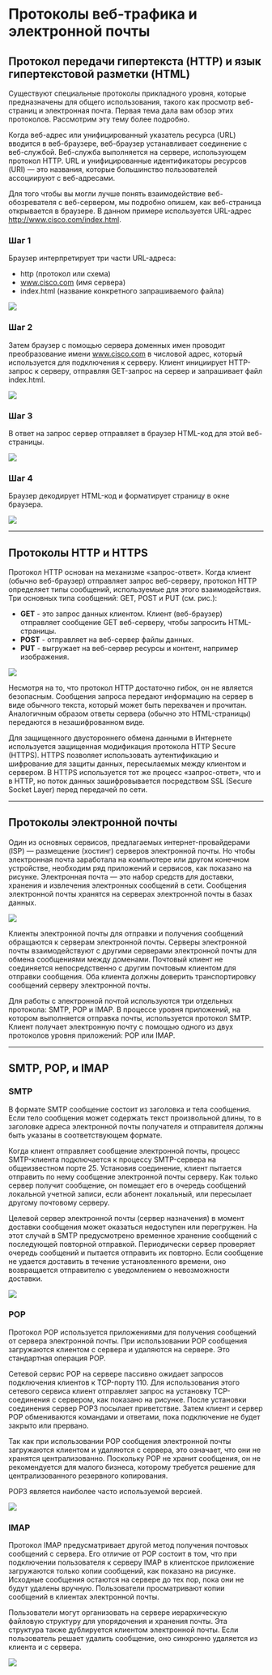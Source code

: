 # Протоколы веб-трафика и электронной почты

<!-- 15.3.1 -->

## Протокол передачи гипертекста (HTTP) и язык гипертекстовой разметки (HTML)
Существуют специальные протоколы прикладного уровня, которые предназначены для общего использования, такого как просмотр веб-страниц и электронная почта. Первая тема дала вам обзор этих протоколов. Рассмотрим эту тему более подробно.

Когда веб-адрес или унифицированный указатель ресурса (URL) вводится в веб-браузере, веб-браузер устанавливает соединение с веб-службой. Веб-служба выполняется на сервере, использующем протокол HTTP. URL и унифицированные идентификаторы ресурсов (URI) — это названия, которые большинство пользователей ассоциируют с веб-адресами.

Для того чтобы вы могли лучше понять взаимодействие веб-обозревателя с веб-сервером, мы подробно опишем, как веб-страница открывается в браузере. В данном примере используется URL-адрес http://www.cisco.com/index.html.

### **Шаг 1**

Браузер интерпретирует три части URL-адреса:

- http (протокол или схема)
- www.cisco.com (имя сервера)
- index.html (название конкретного запрашиваемого файла)

![](./assets/15.3.1-1.jpg)
<!-- /courses/itn-dl/aeed7cc2-34fa-11eb-ad9a-f74babed41a6/af24b960-34fa-11eb-ad9a-f74babed41a6/assets/2e715b52-1c25-11ea-81a0-ffc2c49b96bc.svg -->

### **Шаг 2**

Затем браузер с помощью сервера доменных имен проводит преобразование имени www.cisco.com в числовой адрес, который используется для подключения к серверу. Клиент инициирует HTTP-запрос к серверу, отправляя GET-запрос на сервер и запрашивает файл index.html.

![](./assets/15.3.1-2.jpg)
<!-- /courses/itn-dl/aeed7cc2-34fa-11eb-ad9a-f74babed41a6/af24b960-34fa-11eb-ad9a-f74babed41a6/assets/2e718263-1c25-11ea-81a0-ffc2c49b96bc.svg -->

### **Шаг 3**

В ответ на запрос сервер отправляет в браузер HTML-код для этой веб-страницы.

![](./assets/15.3.1-3.jpg)
<!-- /courses/itn-dl/aeed7cc2-34fa-11eb-ad9a-f74babed41a6/af24b960-34fa-11eb-ad9a-f74babed41a6/assets/2e71a973-1c25-11ea-81a0-ffc2c49b96bc.svg -->

### **Шаг 4**

Браузер декодирует HTML-код и форматирует страницу в окне браузера.

![](./assets/15.3.1-4.jpg)
<!-- /courses/itn-dl/aeed7cc2-34fa-11eb-ad9a-f74babed41a6/af24b960-34fa-11eb-ad9a-f74babed41a6/assets/2e71d086-1c25-11ea-81a0-ffc2c49b96bc.svg -->

***

<!-- 15.3.2 -->

## Протоколы HTTP и HTTPS

Протокол HTTP основан на механизме «запрос-ответ». Когда клиент (обычно веб-браузер) отправляет запрос веб-серверу, протокол HTTP определяет типы сообщений, используемые для этого взаимодействия. Три основных типа сообщений: GET, POST и PUT (см. рис.):

- **GET** - это запрос данных клиентом. Клиент (веб-браузер) отправляет сообщение GET веб-серверу, чтобы запросить HTML-страницы.
- **POST** - отправляет на веб-сервер файлы данных.
- **PUT** - выгружает на веб-сервер ресурсы и контент, например изображения.

![](./assets/15.3.2.jpg)
<!-- /courses/itn-dl/aeed7cc2-34fa-11eb-ad9a-f74babed41a6/af24b960-34fa-11eb-ad9a-f74babed41a6/assets/2e7245b3-1c25-11ea-81a0-ffc2c49b96bc.svg -->

Несмотря на то, что протокол HTTP достаточно гибок, он не является безопасным. Сообщения запроса передают информацию на сервер в виде обычного текста, который может быть перехвачен и прочитан. Аналогичным образом ответы сервера (обычно это HTML-страницы) передаются в незашифрованном виде.

Для защищенного двустороннего обмена данными в Интернете используется защищенная модификация протокола HTTP Secure (HTTPS). HTTPS позволяет использовать аутентификацию и шифрование для защиты данных, пересылаемых между клиентом и сервером. В HTTPS используется тот же процесс «запрос-ответ», что и в HTTP, но поток данных зашифровывается посредством SSL (Secure Socket Layer) перед передачей по сети.

***

<!-- 15.3.3 -->

## Протоколы электронной почты

Один из основных сервисов, предлагаемых интернет-провайдерами (ISP) — размещение (хостинг) серверов электронной почты. Но чтобы электронная почта заработала на компьютере или другом конечном устройстве, необходим ряд приложений и сервисов, как показано на рисунке. Электронная почта — это набор средств для доставки, хранения и извлечения электронных сообщений в сети. Сообщения электронной почты хранятся на серверах электронной почты в базах данных.

![](./assets/15.3.3.jpg)
<!-- /courses/itn-dl/aeed7cc2-34fa-11eb-ad9a-f74babed41a6/af24b960-34fa-11eb-ad9a-f74babed41a6/assets/2e72bae1-1c25-11ea-81a0-ffc2c49b96bc.svg -->

Клиенты электронной почты для отправки и получения сообщений обращаются к серверам электронной почты. Серверы электронной почты взаимодействуют с другими серверами электронной почты для обмена сообщениями между доменами. Почтовый клиент не соединяется непосредственно с другим почтовым клиентом для отправки сообщения. Оба клиента должны доверить транспортировку сообщений серверу электронной почты.

Для работы с электронной почтой используются три отдельных протокола: SMTP, POP и IMAP. В процессе уровня приложений, на котором выполняется отправка почты, используется протокол SMTP. Клиент получает электронную почту с помощью одного из двух протоколов уровня приложений: POP или IMAP.

***

<!-- 15.3.4 -->

## SMTP, POP, и IMAP

### **SMTP**

В формате SMTP сообщение состоит из заголовка и тела сообщения. Если тело сообщения может содержать текст произвольной длины, то в заголовке адреса электронной почты получателя и отправителя должны быть указаны в соответствующем формате.

Когда клиент отправляет сообщение электронной почты, процесс SMTP-клиента подключается к процессу SMTP-сервера на общеизвестном порте 25. Установив соединение, клиент пытается отправить по нему сообщение электронной почты серверу. Как только сервер получит сообщение, он помещает его в очередь сообщений локальной учетной записи, если абонент локальный, или пересылает другому почтовому серверу.

Целевой сервер электронной почты (сервер назначения) в момент доставки сообщения может оказаться недоступен или перегружен. На этот случай в SMTP предусмотрено временное хранение сообщений с последующей повторной отправкой. Периодически сервер проверяет очередь сообщений и пытается отправить их повторно. Если сообщение не удается доставить в течение установленного времени, оно возвращается отправителю с уведомлением о невозможности доставки.

![](./assets/15.3.4-1.jpg)
<!-- /courses/itn-dl/aeed7cc2-34fa-11eb-ad9a-f74babed41a6/af24b960-34fa-11eb-ad9a-f74babed41a6/assets/2e730905-1c25-11ea-81a0-ffc2c49b96bc.svg -->

### **POP**

Протокол POP используется приложениями для получения сообщений от сервера электронной почты. При использовании POP сообщения загружаются клиентом с сервера и удаляются на сервере. Это стандартная операция POP.

Сетевой сервис POP на сервере пассивно ожидает запросов подключения клиентов к TCP-порту 110. Для использования этого сетевого сервиса клиент отправляет запрос на установку TCP-соединения с сервером, как показано на рисунке. После установки соединения сервер POP3 посылает приветствие. Затем клиент и сервер POP обмениваются командами и ответами, пока подключение не будет закрыто или прервано.

Так как при использовании POP сообщения электронной почты загружаются клиентом и удаляются с сервера, это означает, что они не хранятся централизованно. Поскольку POP не хранит сообщения, он не рекомендуется для малого бизнеса, которому требуется решение для централизованного резервного копирования.

POP3 является наиболее часто используемой версией.

![](./assets/15.3.4-2.jpg)
<!-- /courses/itn-dl/aeed7cc2-34fa-11eb-ad9a-f74babed41a6/af24b960-34fa-11eb-ad9a-f74babed41a6/assets/2e735722-1c25-11ea-81a0-ffc2c49b96bc.svg -->

### **IMAP**

Протокол IMAP предусматривает другой метод получения почтовых сообщений с сервера. Его отличие от POP состоит в том, что при подключении пользователя к серверу IMAP в клиентское приложение загружаются только копии сообщений, как показано на рисунке. Исходные сообщения остаются на сервере до тех пор, пока они не будут удалены вручную. Пользователи просматривают копии сообщений в клиентах электронной почты.

Пользователи могут организовать на сервере иерархическую файловую структуру для упорядочения и хранения почты. Эта структура также дублируется клиентом электронной почты. Если пользователь решает удалить сообщение, оно синхронно удаляется из клиента и с сервера.

![](./assets/15.3.4-3.jpg)
<!-- /courses/itn-dl/aeed7cc2-34fa-11eb-ad9a-f74babed41a6/af24b960-34fa-11eb-ad9a-f74babed41a6/assets/2e737e38-1c25-11ea-81a0-ffc2c49b96bc.svg -->

<!-- 15.3.5 quiz -->

